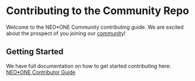 # Contributing to the Community Repo

Welcome to the NEO•ONE Community contributing guide. We are excited about the prospect of you joining our [community](https://github.com/neo-one-suite/community)!

## Getting Started

We have full documentation on how to get started contributing here: [NEO•ONE Contributor Guide](https://neo-one.io/docs/en/contributing.html)
